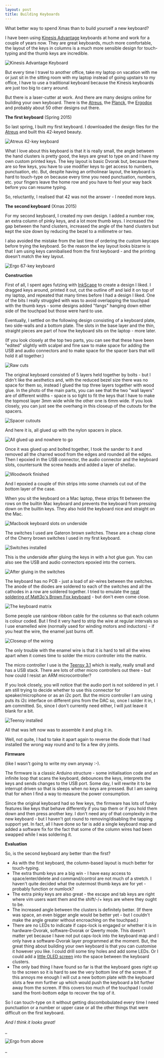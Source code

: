 ```yaml
---
layout: post
title: Building Keyboards
---
```


What better way to spend Xmas than to build yourself a new keyboard?

I have been using [Kinesis Advantage][1] keyboards at home and work for a couple of years now. They are great keyboards, much more comfortable, the layout of the keys in columns is a much more sensible design for touch-typing and the thumb keys are incredible. 

![Kinesis Advantage Keyboard][2]

But every time I travel to another office, take my laptop on vacation with me or just sit in the sitting room with my laptop instead of going upstairs to my office, I have to use a traditional keyboard because the Kinesis keyboards are just too big to carry around.

But there is a laser-cutter at work. And there are many designs online for building your own keyboard. There is the [Atreus][3], the [Planck][4], the [Ergodox][5] and probably about 50 other designs out there.

**The first keyboard** (Spring 2015)

So last spring, I built my first keyboard. I downloaded the design files for the [Atreus](http://atreus.technomancy.us) and built this 42-keyed beauty.


![Atreus 42-key keyboard][6]

What I love about this keyboard is that it is really small, the angle between the hand clusters is pretty good, the keys are great to type on and I have my own custom printed keys. The key layout is basic Dvorak but, because there are so few keys, you have to use modifier keys to get access to numbers, punctuation, etc.  But, despite having an ortholinear layout, the keyboard is hard to touch-type on because every time you need punctuation, numbers, etc. your fingers leave the home row and you have to feel your way back before you can resume typing.

So, reluctantly, I realised that 42 was not the answer - I needed more keys.

**The second keyboard** (Xmas 2015)

For my second keyboard, I created my own design. I added a number row, an extra column of pinky keys, and a lot more thumb keys. I increased the gap between the hand clusters, increased the angle of the hand clusters but kept the size down by reducing the bezel to a millimetre or two.

I also avoided the mistake from the last time of ordering the custom keycaps before trying the keyboard.  So the reason the key layout looks bizarre is that I am using keys cannibalised from the first keyboard - and the printing doesn't match the key layout. 

![Ergo 67-key keyboard][7]


**Construction**

First of all, I spent ages futzing with [InkScape][8] to create a design I liked. I dragged keys around, printed it out, cut the outline off and laid it on top of my laptop, and repeated that many times before I had a design I liked.  One of the bits I really struggled with was to avoid overlapping the touchpad with the thumb keys - some designs added "fangs" hanging down either side of the touchpad but those were hard to use.

Eventually, I settled on the following design consisting of a keyboard plate, two side-walls and a bottom plate. The slots in the base layer and the thin, straight pieces are part of how the keyboard sits on the laptop - more later.

(If you look closely at the top two parts, you can see that these have been "edited" slightly with scalpel and fine saw to make space for adding the USB and audio connectors and to make space for the spacer bars that will hold it all together.)

![Raw cuts][9]

The original keyboard consisted of 5 layers held together by bolts - but I didn't like the aesthetics and, with the reduced bezel size there was no space for them so, instead I glued the top three layers together with wood glue. In the photo of the main parts, you can see that the two "wall layers" are of different widths - space is so tight to fit the keys that I have to make the topmost layer 3mm wide while the other one is 6mm wide.  If you look closely, you can just see the overhang in this closeup of the cutouts for the spacers.

![Spacer cutouts][10]


And here it is, all glued up with the nylon spacers in place.

![All glued up and nowhere to go][11]

  

Once it was glued up and bolted together, I took the sander to it and removed all the charred wood from the edges and rounded all the edges. Then I epoxied in the USB connector, the audio connector and the keyboard slots, countersunk the screw heads and added a layer of shellac.

![Woodwork finished][12]


And I epoxied a couple of thin strips into some channels cut out of the bottom layer of the case.   

When you sit the keyboard on a Mac laptop, these strips fit between the rows on the builtin Mac keyboard and prevents the keyboard from pressing down on the builtin keys.  They also hold the keyboard nice and straight on the Mac.

![Macbook keyboard slots on underside][13]


The switches I used are Gateron brown switches. These are a cheap clone of the Cherry brown switches I used in my first keyboard.

![Switches installed][14]

  

This is the underside after gluing the keys in with a hot glue gun. You can also see the USB and audio connectors epoxied into the corners.

![After gluing in the switches][15]

  

The keyboard has no PCB - just a load of air-wires between the switches. The anode of the diodes are soldered to each of the switches and all the cathodes in a row are soldered together. I tried to emulate the [neat soldering of Matt3o's Brown Fox keyboard][16] \- but don't even come close.

![The keyboard matrix][17]

  

Some people use rainbow ribbon cable for the columns so that each column is colour coded. But I find it very hard to strip the wire at regular intervals so I use enamelled wire (normally used for winding motors and inductors) - if you heat the wire, the enamel just burns off.

![Closeup of the wiring][18]

The only trouble with the enamel wire is that it is hard to tell all the wires apart when it comes time to solder the micro controller into the matrix.

The micro controller I use is the [Teensy 3.1][19] which is really, really small and has a USB stack. There are lots of other micro controllers out there - but how could I resist an ARM microcontroller?

If you look closely, you will notice that the audio port is not soldered in yet. I am still trying to decide whether to use this connector for speaker/microphone or as an i2c port.  But the micro controller I am using puts its i2c interface on different pins from the DAC so, once I solder it in, I am committed. So, since I don't currently need either, I will just leave it blank for a bit.

![Teensy installed][20]

All that was left now was to assemble it and plug it in.

Well, not quite, I had to take it apart again to reverse the diode that I had installed the wrong way round and to fix a few dry joints.

**Firmware**

 (like I wasn't going to write my own anyway :-).

The firmware is a classic Arduino structure - some initialisation code and an infinite loop that scans the keyboard, debounces the keys, interprets the keys and sends changes to the USB port.  Some day, I will rewrite it to be interrupt driven so that is sleeps when no keys are pressed.  But I am saving that for when I find a way to measure the power consumption.

Since the original keyboard had so few keys, the firmware has lots of funky features like keys that behave differently if you tap them or if you hold them down and then press another key. I don't need any of that complexity in the new keyboard - but I haven't got round to removing/disabling the tapping support yet.  In fact, all I have done so far is add a single keyboard map and added a software fix for the fact that some of the column wires had been swapped while I was soldering it.

**Evaluation**

So, is the second keyboard any better than the first?

* As with the first keyboard, the column-based layout is much better for touch-typing.
* The extra thumb keys are a big win - I have easy access to space/enter/delete and command/control are not much of a stretch. I haven't quite decided what the outermost thumb keys are for yet - probably function or numlock?
* The extra pinky keys are also great - the escape and tab keys are right where vim users want them and the shift/-/+ keys are where they ought to be.
* The increased angle between the clusters is definitely better. (If there was space, an even bigger angle would be better yet - but I couldn't make the angle greater without encroaching on the touchpad.)
* There are no LEDs to indicate if caps-lock is engaged or whether it is in hardware-Dvorak, software-Dvorak or Qwerty mode. This doesn't matter yet because I have not put caps-lock into the keyboard map and I only have a software-Dvorak layer programmed at the moment. But, the great thing about building your own keyboard is that you can customise it however you like. I could drill some tiny holes and add some LEDs. Or I could add a [little OLED screen][21] into the space between the keyboard clusters.
* The only bad thing I have found so far is that the keyboard goes right up to the screen so it is hard to see the very bottom line of the screen. If this annoys me enough I will cut a new bottom plate with the keyboard slots a few mm further up which would push the keyboard a bit further away from the screen. If this covers too much of the touchpad I could sand the front-bottom edge to recover the top of it.

So I can touch-type on it without getting discombobulated every time I need punctuation or a number or upper case or all the other things that were difficult on the first keyboard.

_And I think it looks great!_

_

![Ergo from above][22]

_

[1]: http://www.kinesis-ergo.com/shop/advantage-for-pc-mac/
[2]: https://sites.google.com/site/alastairdreid/_/rsrc/1451388939666/news/buildingkeyboards/Kinesis%20Advantage.jpg?height=266&width=400
[3]: http://atreus.technomancy.us/
[4]: http://ortholinearkeyboards.com/planck
[5]: http://ergodox.org/
[6]: https://sites.google.com/site/alastairdreid/_/rsrc/1451388939286/news/buildingkeyboards/AtreusOnMac.jpg
[7]: https://sites.google.com/site/alastairdreid/_/rsrc/1451388939329/news/buildingkeyboards/ErgoOnMac.jpg
[8]: https://inkscape.org/
[9]: https://sites.google.com/site/alastairdreid/_/rsrc/1451388939396/news/buildingkeyboards/IMG_0911.jpg?height=201&width=400
[10]: https://sites.google.com/site/alastairdreid/_/rsrc/1451388939433/news/buildingkeyboards/IMG_0913.jpg?height=300&width=400
[11]: https://sites.google.com/site/alastairdreid/_/rsrc/1451388939413/news/buildingkeyboards/IMG_0912.jpg?height=385&width=400
[12]: https://sites.google.com/site/alastairdreid/_/rsrc/1451388939525/news/buildingkeyboards/IMG_0915.jpg?height=300&width=400
[13]: https://sites.google.com/site/alastairdreid/_/rsrc/1451388939355/news/buildingkeyboards/ErgoUnderside.jpg?height=237&width=400
[14]: https://sites.google.com/site/alastairdreid/_/rsrc/1451388939544/news/buildingkeyboards/IMG_0919.jpg?height=199&width=400
[15]: https://sites.google.com/site/alastairdreid/_/rsrc/1451388939563/news/buildingkeyboards/IMG_0920.jpg?height=194&width=400
[16]: http://deskthority.net/workshop-f7/brownfox-step-by-step-t6050.html
[17]: https://sites.google.com/site/alastairdreid/_/rsrc/1451388939581/news/buildingkeyboards/IMG_0923.jpg?height=300&width=400
[18]: https://sites.google.com/site/alastairdreid/_/rsrc/1451388939602/news/buildingkeyboards/IMG_0924.jpg?height=300&width=400
[19]: http://pjrc.com/teensy/
[20]: https://sites.google.com/site/alastairdreid/_/rsrc/1451388939623/news/buildingkeyboards/IMG_0925.jpg?height=300&width=400
[21]: https://github.com/sparkfun/Micro_OLED_Breakout
[22]: https://sites.google.com/site/alastairdreid/_/rsrc/1451388939305/news/buildingkeyboards/Ergo.jpg
